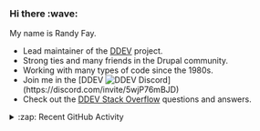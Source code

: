 
<h3>Hi there :wave:</h3>

My name is Randy Fay.

- Lead maintainer of the [DDEV](https://github.com/ddev/ddev) project.
- Strong ties and many friends in the Drupal community.
- Working with many types of code since the 1980s.
- Join me in the [DDEV ![DDEV Discord](https://img.shields.io/discord/664580571770388500?color=7289da&label=discord&logo=discord&logoColor=white_)](https://discord.com/invite/5wjP76mBJD)
- Check out the [DDEV Stack Overflow](https://stackoverflow.com/tags/ddev) questions and answers.

<details>
  <summary>:zap: Recent GitHub Activity</summary>

<!--RECENT_ACTIVITY:start-->
1. 💬 Commented on [#6916](https://github.com/ddev/ddev/issues/6916#issuecomment-2661052409) in [ddev/ddev](https://github.com/ddev/ddev)<br>
2. 🎉 Merged PR [#6985](https://github.com/ddev/ddev/pull/6985) in [ddev/ddev](https://github.com/ddev/ddev)<br>
3. 💬 Commented on [#6946](https://github.com/ddev/ddev/pull/6946#issuecomment-2661024554) in [ddev/ddev](https://github.com/ddev/ddev)<br>
4. 🎉 Merged PR [#6984](https://github.com/ddev/ddev/pull/6984) in [ddev/ddev](https://github.com/ddev/ddev)<br>
5. 💬 Commented on [#6977](https://github.com/ddev/ddev/pull/6977#issuecomment-2660990646) in [ddev/ddev](https://github.com/ddev/ddev)<br>
6. ❌ Closed PR [#6977](https://github.com/ddev/ddev/pull/6977) in [ddev/ddev](https://github.com/ddev/ddev)<br>
7. 💬 Commented on [#6894](https://github.com/ddev/ddev/issues/6894#issuecomment-2660434464) in [ddev/ddev](https://github.com/ddev/ddev)<br>
8. 💬 Commented on [#6983](https://github.com/ddev/ddev/pull/6983#issuecomment-2660317236) in [ddev/ddev](https://github.com/ddev/ddev)<br>
9. ❌ Closed PR [#6983](https://github.com/ddev/ddev/pull/6983) in [ddev/ddev](https://github.com/ddev/ddev)<br>
10. 💬 Commented on [#6985](https://github.com/ddev/ddev/pull/6985#issuecomment-2660179985) in [ddev/ddev](https://github.com/ddev/ddev)<br>
11. 💬 Commented on [#6983](https://github.com/ddev/ddev/pull/6983#issuecomment-2660149302) in [ddev/ddev](https://github.com/ddev/ddev)<br>
12. 💬 Commented on [#18461](https://github.com/docker-library/official-images/pull/18461#issuecomment-2660147440) in [docker-library/official-images](https://github.com/docker-library/official-images)<br>
13. 👍 Approved [#322](https://github.com/ddev/ddev.com/pull/322#pullrequestreview-2618583115) in [ddev/ddev.com](https://github.com/ddev/ddev.com)<br>
14. 💬 Commented on [#6946](https://github.com/ddev/ddev/pull/6946#issuecomment-2660033477) in [ddev/ddev](https://github.com/ddev/ddev)<br>
15. 👍 Approved [#6989](https://github.com/ddev/ddev/pull/6989#pullrequestreview-2618564152) in [ddev/ddev](https://github.com/ddev/ddev)<br>
16. 💬 Commented on [#6894](https://github.com/ddev/ddev/issues/6894#issuecomment-2659750837) in [ddev/ddev](https://github.com/ddev/ddev)<br>
17. ❗️ Opened issue [#504](https://github.com/perftools/xhgui/issues/504) in [perftools/xhgui](https://github.com/perftools/xhgui)<br>
18. 💬 Commented on [#6983](https://github.com/ddev/ddev/pull/6983#issuecomment-2659626651) in [ddev/ddev](https://github.com/ddev/ddev)<br>
19. 💬 Commented on [#7810](https://github.com/sulu/sulu/issues/7810#issuecomment-2659558162) in [sulu/sulu](https://github.com/sulu/sulu)<br>
20. 💬 Commented on [#637](https://github.com/MariaDB/mariadb-docker/issues/637#issuecomment-2659534767) in [MariaDB/mariadb-docker](https://github.com/MariaDB/mariadb-docker)<br>
<!--RECENT_ACTIVITY:end-->

</details>
